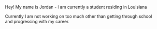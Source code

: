 Hey! My name is Jordan - I am currently a student residing in Louisiana

Currently I am not working on too much other than getting through school and progressing with my career.
